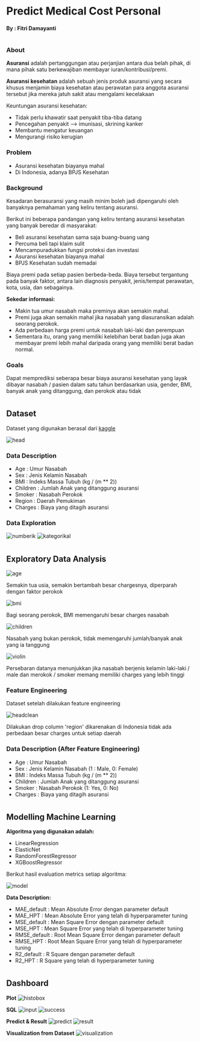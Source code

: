 # Predict Medical Cost Personal
#### By : Fitri Damayanti

#

### About
**Asuransi** adalah pertanggungan atau perjanjian antara dua belah pihak, di mana pihak satu berkewajiban membayar iuran/kontribusi/premi.

**Asuransi kesehatan** adalah sebuah jenis produk asuransi yang secara khusus menjamin biaya kesehatan atau perawatan para anggota asuransi tersebut jika mereka jatuh sakit atau mengalami kecelakaan

Keuntungan asuransi kesehatan:
- Tidak perlu khawatir saat penyakit tiba-tiba datang
- Pencegahan penyakit --> imunisasi, skrining kanker
- Membantu mengatur keuangan
- Mengurangi risiko kerugian

### Problem
- Asuransi kesehatan biayanya mahal
- Di Indonesia, adanya BPJS Kesehatan

### Background
Kesadaran berasuransi yang masih minim boleh jadi dipengaruhi oleh banyaknya pemahaman yang keliru tentang asuransi.

Berikut ini beberapa pandangan yang keliru tentang asuransi kesehatan yang banyak beredar di masyarakat:
- Beli asuransi kesehatan sama saja buang-buang uang
- Percuma beli tapi klaim sulit
- Mencampuradukkan fungsi proteksi dan investasi
- Asuransi kesehatan biayanya mahal
- BPJS Kesehatan sudah memadai

Biaya premi pada setiap pasien berbeda-beda. Biaya tersebut tergantung pada banyak faktor, antara lain diagnosis penyakit, jenis/tempat perawatan, kota, usia, dan sebagainya.

**Sekedar informasi:**
- Makin tua umur nasabah maka preminya akan semakin mahal.
- Premi juga akan semakin mahal jika nasabah yang diasuransikan adalah seorang perokok.
- Ada perbedaan harga premi untuk nasabah laki-laki dan perempuan
- Sementara itu, orang yang memiliki kelebihan berat badan juga akan membayar premi lebih mahal daripada orang yang memiliki berat badan normal.

### Goals
Dapat memprediksi seberapa besar biaya asuransi kesehatan yang layak dibayar nasabah / pasien dalam satu tahun berdasarkan usia, gender,  BMI, banyak anak yang ditanggung, dan perokok atau tidak

#
## Dataset

Dataset yang digunakan berasal dari [kaggle](https://www.kaggle.com/mirichoi0218/insurance)

![head](storage/head.png)

### Data Description
- Age : Umur Nasabah
- Sex : Jenis Kelamin Nasabah
- BMI : Indeks Massa Tubuh (kg / (m ** 2))
- Children : Jumlah Anak yang ditanggung asuransi
- Smoker : Nasabah Perokok
- Region : Daerah Pemukiman
- Charges : Biaya yang ditagih asuransi

### Data Exploration
![numberik](storage/numberik.png)
![kategorikal](storage/kategorikal.png)

#
## Exploratory Data Analysis

![age](storage/scatterplotage.png)

Semakin tua usia, semakin bertambah besar chargesnya, diperparah dengan faktor perokok

![bmi](storage/scatterplotbmi.png)

Bagi seorang perokok, BMI memengaruhi besar charges nasabah

![children](storage/scatterplotchildren.png)

Nasabah yang bukan perokok, tidak memengaruhi jumlah/banyak anak yang ia tanggung

![violin](storage/violinplot.png)

Persebaran datanya menunjukkan jika nasabah berjenis kelamin laki-laki / male dan merokok / smoker memang memiliki charges yang lebih tinggi

### Feature Engineering
Dataset setelah dilakukan feature engineering

![headclean](storage/headclean.png)

Dilakukan drop column 'region' dikarenakan di Indonesia tidak ada perbedaan besar charges untuk setiap daerah

### Data Description (After Feature Engineering)
- Age : Umur Nasabah
- Sex : Jenis Kelamin Nasabah (1 : Male, 0: Female)
- BMI : Indeks Massa Tubuh (kg / (m ** 2))
- Children : Jumlah Anak yang ditanggung asuransi
- Smoker : Nasabah Perokok (1: Yes, 0: No)
- Charges : Biaya yang ditagih asuransi

#
## Modelling Machine Learning

**Algoritma yang digunakan adalah:**
- LinearRegression
- ElasticNet
- RandomForestRegressor
- XGBoostRegressor

Berikut hasil evaluation metrics setiap algoritma:

![model](storage/evaluation-model.png)

**Data Description:**
- MAE_default : Mean Absolute Error dengan parameter default
- MAE_HPT : Mean Absolute Error yang telah di hyperparameter tuning
- MSE_default : Mean Square Error dengan parameter default
- MSE_HPT : Mean Square Error yang telah di hyperparameter tuning
- RMSE_default : Root Mean Square Error dengan parameter default
- RMSE_HPT : Root Mean Square Error yang telah di hyperparameter tuning
- R2_default : R Square dengan parameter default
- R2_HPT : R Square yang telah di hyperparameter tuning

#
## Dashboard

**Plot**
![histobox](storage/Histogram&Boxplot.png)

**SQL**
![input](storage/input-data-sql.png)
![success](storage/input-sql-success.png)

**Predict & Result**
![predict](storage/predict.png)
![result](storage/predict-result.png)

**Visualization from Dataset**
![visualization](storage/visualization-dataset.png)


#
